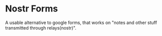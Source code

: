 # Nostr Forms

A usable alternative to google forms, that works on "notes and other stuff transmitted through relays(nostr)".
